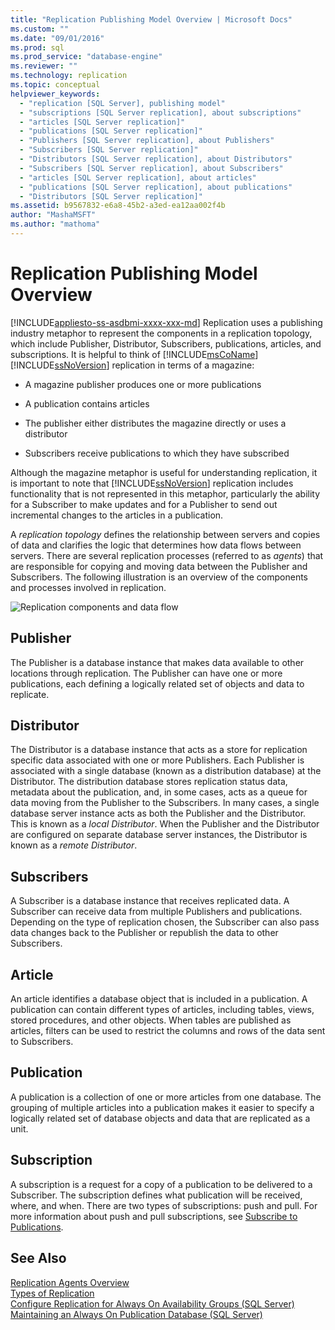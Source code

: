 ```yaml
---
title: "Replication Publishing Model Overview | Microsoft Docs"
ms.custom: ""
ms.date: "09/01/2016"
ms.prod: sql
ms.prod_service: "database-engine"
ms.reviewer: ""
ms.technology: replication
ms.topic: conceptual
helpviewer_keywords: 
  - "replication [SQL Server], publishing model"
  - "subscriptions [SQL Server replication], about subscriptions"
  - "articles [SQL Server replication]"
  - "publications [SQL Server replication]"
  - "Publishers [SQL Server replication], about Publishers"
  - "Subscribers [SQL Server replication]"
  - "Distributors [SQL Server replication], about Distributors"
  - "Subscribers [SQL Server replication], about Subscribers"
  - "articles [SQL Server replication], about articles"
  - "publications [SQL Server replication], about publications"
  - "Distributors [SQL Server replication]"
ms.assetid: b9567832-e6a8-45b2-a3ed-ea12aa002f4b
author: "MashaMSFT"
ms.author: "mathoma"
---
```

# Replication Publishing Model Overview
[!INCLUDE[appliesto-ss-asdbmi-xxxx-xxx-md](../../../includes/appliesto-ss-asdbmi-xxxx-xxx-md.md)]
  Replication uses a publishing industry metaphor to represent the components in a replication topology, which include Publisher, Distributor, Subscribers, publications, articles, and subscriptions. It is helpful to think of [!INCLUDE[msCoName](../../../includes/msconame-md.md)] [!INCLUDE[ssNoVersion](../../../includes/ssnoversion-md.md)] replication in terms of a magazine:  
  
-   A magazine publisher produces one or more publications  
  
-   A publication contains articles  
  
-   The publisher either distributes the magazine directly or uses a distributor  
  
-   Subscribers receive publications to which they have subscribed  
  
 Although the magazine metaphor is useful for understanding replication, it is important to note that [!INCLUDE[ssNoVersion](../../../includes/ssnoversion-md.md)] replication includes functionality that is not represented in this metaphor, particularly the ability for a Subscriber to make updates and for a Publisher to send out incremental changes to the articles in a publication.  
  
 A *replication topology* defines the relationship between servers and copies of data and clarifies the logic that determines how data flows between servers. There are several replication processes (referred to as *agents*) that are responsible for copying and moving data between the Publisher and Subscribers. The following illustration is an overview of the components and processes involved in replication.  
  
 ![Replication components and data flow](../../../relational-databases/replication/publish/media/replintro1.gif "Replication components and data flow")  
  
## Publisher  
 The Publisher is a database instance that makes data available to other locations through replication. The Publisher can have one or more publications, each defining a logically related set of objects and data to replicate.  
  
## Distributor  
 The Distributor is a database instance that acts as a store for replication specific data associated with one or more Publishers. Each Publisher is associated with a single database (known as a distribution database) at the Distributor. The distribution database stores replication status data, metadata about the publication, and, in some cases, acts as a queue for data moving from the Publisher to the Subscribers. In many cases, a single database server instance acts as both the Publisher and the Distributor. This is known as a *local Distributor*. When the Publisher and the Distributor are configured on separate database server instances, the Distributor is known as a *remote Distributor*.  
  
## Subscribers  
 A Subscriber is a database instance that receives replicated data. A Subscriber can receive data from multiple Publishers and publications. Depending on the type of replication chosen, the Subscriber can also pass data changes back to the Publisher or republish the data to other Subscribers.  
  
## Article  
 An article identifies a database object that is included in a publication. A publication can contain different types of articles, including tables, views, stored procedures, and other objects. When tables are published as articles, filters can be used to restrict the columns and rows of the data sent to Subscribers.  
  
## Publication  
 A publication is a collection of one or more articles from one database. The grouping of multiple articles into a publication makes it easier to specify a logically related set of database objects and data that are replicated as a unit.  
  
## Subscription  
 A subscription is a request for a copy of a publication to be delivered to a Subscriber. The subscription defines what publication will be received, where, and when. There are two types of subscriptions: push and pull. For more information about push and pull subscriptions, see [Subscribe to Publications](../../../relational-databases/replication/subscribe-to-publications.md).  
  
## See Also  
 [Replication Agents Overview](../../../relational-databases/replication/agents/replication-agents-overview.md)   
 [Types of Replication](../../../relational-databases/replication/types-of-replication.md)   
 [Configure Replication for Always On Availability Groups (SQL Server)](../../../database-engine/availability-groups/windows/configure-replication-for-always-on-availability-groups-sql-server.md)   
 [Maintaining an Always On Publication Database (SQL Server)](../../../database-engine/availability-groups/windows/maintaining-an-always-on-publication-database-sql-server.md)  
  
  

